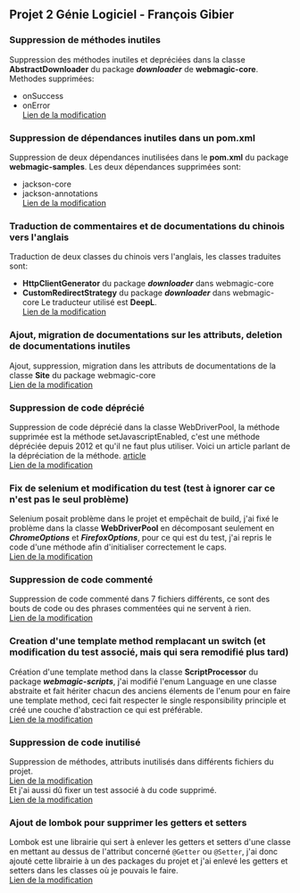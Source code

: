 ## Projet 2 Génie Logiciel - François Gibier

### Suppression de méthodes inutiles

Suppression des méthodes inutiles et depréciées dans la classe **AbstractDownloader** du package ***downloader*** de **webmagic-core**.
Methodes supprimées:
- onSuccess
- onError
<br/>[Lien de la modification](https://github.com/FrancoisGib/gl-projet2/commit/899ffc95e36ec7a69a8ca89b9b61209770b6d0d2)

### Suppression de dépendances inutiles dans un pom.xml

Suppression de deux dépendances inutilisées dans le **pom.xml** du package **webmagic-samples**.
Les deux dépendances supprimées sont:
- jackson-core
- jackson-annotations
<br/>[Lien de la modification](https://github.com/FrancoisGib/gl-projet2/commit/c73049b061e6f7e687218432d6c0b95ecb3ca2b3)

### Traduction de commentaires et de documentations du chinois vers l'anglais

Traduction de deux classes du chinois vers l'anglais, les classes traduites sont:
- **HttpClientGenerator** du package ***downloader*** dans webmagic-core
- **CustomRedirectStrategy** du package ***downloader*** dans webmagic-core
Le traducteur utilisé est **DeepL**.
<br/>[Lien de la modification](https://github.com/FrancoisGib/gl-projet2/commit/33fb81930e688055d2966d616d961fcb65052361)

### Ajout, migration de documentations sur les attributs, deletion de documentations inutiles

Ajout, suppression, migration dans les attributs de documentations de la classe **Site** du package webmagic-core
<br/>[Lien de la modification](https://github.com/FrancoisGib/gl-projet2/commit/468d1b3896ec6923dc56ec107474baded1a2a292)

### Suppression de code déprécié

Suppression de code déprécié dans la classe WebDriverPool, la méthode supprimée est la méthode setJavascriptEnabled, c'est une méthode dépréciée depuis 2012 et qu'il ne faut plus utiliser. Voici un article parlant de la dépréciation de la méthode. [article](https://googlesamples.github.io/android-custom-lint-rules/checks/SetJavaScriptEnabled.md.html)
<br/>[Lien de la modification](https://github.com/FrancoisGib/gl-projet2/commit/796065b722389c3db04bbf11701f9a1316d11223)

### Fix de selenium et modification du test (test à ignorer car ce n'est pas le seul problème)

Selenium posait problème dans le projet et empêchait de build, j'ai fixé le problème dans la classe **WebDriverPool** en décomposant seulement en ***ChromeOptions*** et ***FirefoxOptions***, pour ce qui est du test, j'ai repris le code d'une méthode afin d'initialiser correctement le caps.
<br/>[Lien de la modification](https://github.com/FrancoisGib/gl-projet2/commit/e5880db88470b85ceca3a71a4e8d28255eba398c)

### Suppression de code commenté

Suppression de code commenté dans 7 fichiers différents, ce sont des bouts de code ou des phrases commentées qui ne servent à rien.
<br/>[Lien de la modification](https://github.com/FrancoisGib/gl-projet2/commit/8d05158fb63405425212c45795c469850bde3465)

### Creation d'une template method remplacant un switch (et modification du test associé, mais qui sera remodifié plus tard)

Création d'une template method dans la classe **ScriptProcessor** du package ***webmagic-scripts***, j'ai modifié l'enum Language en une classe abstraite et fait hériter chacun des anciens élements de l'enum pour en faire une template method, ceci fait respecter le single responsibility principle et créé une couche d'abstraction ce qui est préférable.
<br/>[Lien de la modification](https://github.com/FrancoisGib/gl-projet2/commit/702b68d58bb9d58817400ff5afa8b412f2c6c678)

### Suppression de code inutilisé

Suppression de méthodes, attributs inutilisés dans différents fichiers du projet.
<br/>[Lien de la modification](https://github.com/FrancoisGib/gl-projet2/commit/cfbea0ea421cee3ebdd140a04ba3d3fa026c00e9)
<br/>Et j'ai aussi dû fixer un test associé à du code supprimé.
<br/>[Lien de la modification](https://github.com/FrancoisGib/gl-projet2/commit/3916ef5631ae20bc238b61b2076e2bb76d4c9509)

### Ajout de lombok pour supprimer les getters et setters

Lombok est une librairie qui sert à enlever les getters et setters d'une classe en mettant au dessus de l'attribut concerné ```@Getter``` ou ```@Setter```, j'ai donc ajouté cette librairie à un des packages du projet et j'ai enlevé les getters et setters dans les classes où je pouvais le faire.
<br/>[Lien de la modification](https://github.com/FrancoisGib/gl-projet2/commit/53c808054103bb1eb83de0ec19d738cdd85a9411)